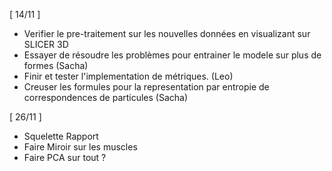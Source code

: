 [ 14/11 ]
- Verifier le pre-traitement sur les nouvelles données en visualizant sur SLICER 3D
- Essayer de résoudre les problèmes pour entrainer le modele sur plus de formes (Sacha)
- Finir et tester l'implementation de métriques. (Leo)
- Creuser les formules pour la representation par entropie de correspondences de particules (Sacha)

[ 26/11 ]
- Squelette Rapport
- Faire Miroir sur les muscles
- Faire PCA sur tout ?
